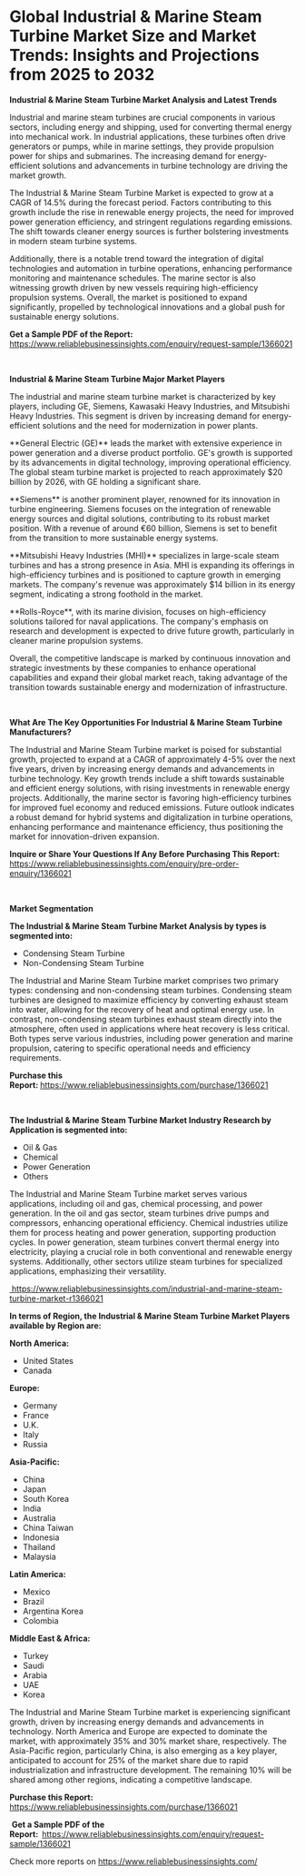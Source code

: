 <p><h1>Global Industrial & Marine Steam Turbine Market Size and Market Trends: Insights and Projections from 2025 to 2032</h1></p><p><strong>Industrial & Marine Steam Turbine Market Analysis and Latest Trends</strong></p>
<p><p>Industrial and marine steam turbines are crucial components in various sectors, including energy and shipping, used for converting thermal energy into mechanical work. In industrial applications, these turbines often drive generators or pumps, while in marine settings, they provide propulsion power for ships and submarines. The increasing demand for energy-efficient solutions and advancements in turbine technology are driving the market growth.</p><p>The Industrial & Marine Steam Turbine Market is expected to grow at a CAGR of 14.5% during the forecast period. Factors contributing to this growth include the rise in renewable energy projects, the need for improved power generation efficiency, and stringent regulations regarding emissions. The shift towards cleaner energy sources is further bolstering investments in modern steam turbine systems. </p><p>Additionally, there is a notable trend toward the integration of digital technologies and automation in turbine operations, enhancing performance monitoring and maintenance schedules. The marine sector is also witnessing growth driven by new vessels requiring high-efficiency propulsion systems. Overall, the market is positioned to expand significantly, propelled by technological innovations and a global push for sustainable energy solutions.</p></p>
<p><strong>Get a Sample PDF of the Report:&nbsp;</strong> <a href="https://www.reliablebusinessinsights.com/enquiry/request-sample/1366021?utm_campaign=3027&utm_medium=2&utm_source=Github&utm_content=ia&utm_term=22032025&utm_id=industrial-marine-steam-turbine">https://www.reliablebusinessinsights.com/enquiry/request-sample/1366021</a></p>
<p>&nbsp;</p>
<p><strong>Industrial & Marine Steam Turbine Major Market Players</strong></p>
<p><p>The industrial and marine steam turbine market is characterized by key players, including GE, Siemens, Kawasaki Heavy Industries, and Mitsubishi Heavy Industries. This segment is driven by increasing demand for energy-efficient solutions and the need for modernization in power plants.</p><p>**General Electric (GE)** leads the market with extensive experience in power generation and a diverse product portfolio. GE's growth is supported by its advancements in digital technology, improving operational efficiency. The global steam turbine market is projected to reach approximately $20 billion by 2026, with GE holding a significant share.</p><p>**Siemens** is another prominent player, renowned for its innovation in turbine engineering. Siemens focuses on the integration of renewable energy sources and digital solutions, contributing to its robust market position. With a revenue of around €60 billion, Siemens is set to benefit from the transition to more sustainable energy systems.</p><p>**Mitsubishi Heavy Industries (MHI)** specializes in large-scale steam turbines and has a strong presence in Asia. MHI is expanding its offerings in high-efficiency turbines and is positioned to capture growth in emerging markets. The company's revenue was approximately $14 billion in its energy segment, indicating a strong foothold in the market.</p><p>**Rolls-Royce**, with its marine division, focuses on high-efficiency solutions tailored for naval applications. The company's emphasis on research and development is expected to drive future growth, particularly in cleaner marine propulsion systems.</p><p>Overall, the competitive landscape is marked by continuous innovation and strategic investments by these companies to enhance operational capabilities and expand their global market reach, taking advantage of the transition towards sustainable energy and modernization of infrastructure.</p></p>
<p>&nbsp;</p>
<p><strong>What Are The Key Opportunities For Industrial & Marine Steam Turbine Manufacturers?</strong></p>
<p><p>The Industrial and Marine Steam Turbine market is poised for substantial growth, projected to expand at a CAGR of approximately 4-5% over the next five years, driven by increasing energy demands and advancements in turbine technology. Key growth trends include a shift towards sustainable and efficient energy solutions, with rising investments in renewable energy projects. Additionally, the marine sector is favoring high-efficiency turbines for improved fuel economy and reduced emissions. Future outlook indicates a robust demand for hybrid systems and digitalization in turbine operations, enhancing performance and maintenance efficiency, thus positioning the market for innovation-driven expansion.</p></p>
<p><strong>Inquire or Share Your Questions If Any Before Purchasing This Report:</strong> <a href="https://www.reliablebusinessinsights.com/enquiry/pre-order-enquiry/1366021?utm_campaign=3027&utm_medium=2&utm_source=Github&utm_content=ia&utm_term=22032025&utm_id=industrial-marine-steam-turbine">https://www.reliablebusinessinsights.com/enquiry/pre-order-enquiry/1366021</a></p>
<p>&nbsp;</p>
<p><strong>Market Segmentation</strong></p>
<p><strong>The Industrial & Marine Steam Turbine Market Analysis by types is segmented into:</strong></p>
<p><ul><li>Condensing Steam Turbine</li><li>Non-Condensing Steam Turbine</li></ul></p>
<p><p>The Industrial and Marine Steam Turbine market comprises two primary types: condensing and non-condensing steam turbines. Condensing steam turbines are designed to maximize efficiency by converting exhaust steam into water, allowing for the recovery of heat and optimal energy use. In contrast, non-condensing steam turbines exhaust steam directly into the atmosphere, often used in applications where heat recovery is less critical. Both types serve various industries, including power generation and marine propulsion, catering to specific operational needs and efficiency requirements.</p></p>
<p><strong>Purchase this Report:&nbsp;</strong><a href="https://www.reliablebusinessinsights.com/purchase/1366021?utm_campaign=3027&utm_medium=2&utm_source=Github&utm_content=ia&utm_term=22032025&utm_id=industrial-marine-steam-turbine">https://www.reliablebusinessinsights.com/purchase/1366021</a></p>
<p>&nbsp;</p>
<p><strong>The Industrial & Marine Steam Turbine Market Industry Research by Application is segmented into:</strong></p>
<p><ul><li>Oil & Gas</li><li>Chemical</li><li>Power Generation</li><li>Others</li></ul></p>
<p><p>The Industrial and Marine Steam Turbine market serves various applications, including oil and gas, chemical processing, and power generation. In the oil and gas sector, steam turbines drive pumps and compressors, enhancing operational efficiency. Chemical industries utilize them for process heating and power generation, supporting production cycles. In power generation, steam turbines convert thermal energy into electricity, playing a crucial role in both conventional and renewable energy systems. Additionally, other sectors utilize steam turbines for specialized applications, emphasizing their versatility.</p></p>
<p><a href="https://www.reliablebusinessinsights.com/industrial-and-marine-steam-turbine-market-r1366021?utm_campaign=3027&utm_medium=2&utm_source=Github&utm_content=ia&utm_term=22032025&utm_id=industrial-marine-steam-turbine">&nbsp;https://www.reliablebusinessinsights.com/industrial-and-marine-steam-turbine-market-r1366021</a></p>
<p><strong>In terms of Region, the Industrial & Marine Steam Turbine Market Players available by Region are:</strong></p>
<p>
    <p> <strong> North America: </strong>
        <ul>
            <li>United States</li>
            <li>Canada</li>
        </ul>
        </p> 
    <p> <strong> Europe: </strong>
        <ul>
            <li>Germany</li>
            <li>France</li>
            <li>U.K.</li>
            <li>Italy</li>
            <li>Russia</li>
        </ul>
        </p> 
    <p> <strong> Asia-Pacific: </strong>
        <ul>
            <li>China</li>
            <li>Japan</li>
            <li>South Korea</li>
            <li>India</li>
            <li>Australia</li>
            <li>China Taiwan</li>
            <li>Indonesia</li>
            <li>Thailand</li>
            <li>Malaysia</li>
        </ul>
        </p> 
    <p> <strong> Latin America: </strong>
        <ul>
            <li>Mexico</li>
            <li>Brazil</li>
            <li>Argentina Korea</li>
            <li>Colombia</li>
        </ul>
        </p> 
    <p> <strong> Middle East & Africa: </strong>
        <ul>
            <li>Turkey</li>
            <li>Saudi</li>
            <li>Arabia</li>
            <li>UAE</li>
            <li>Korea</li>
        </ul>
    </p>
    </p>
<p><p>The Industrial and Marine Steam Turbine market is experiencing significant growth, driven by increasing energy demands and advancements in technology. North America and Europe are expected to dominate the market, with approximately 35% and 30% market share, respectively. The Asia-Pacific region, particularly China, is also emerging as a key player, anticipated to account for 25% of the market share due to rapid industrialization and infrastructure development. The remaining 10% will be shared among other regions, indicating a competitive landscape.</p></p>
<p><strong>Purchase this Report: </strong><a href="https://www.reliablebusinessinsights.com/purchase/1366021?utm_campaign=3027&utm_medium=2&utm_source=Github&utm_content=ia&utm_term=22032025&utm_id=industrial-marine-steam-turbine">https://www.reliablebusinessinsights.com/purchase/1366021</a></p>
<p>&nbsp;<strong>Get a Sample PDF of the Report:&nbsp;&nbsp;</strong><a href="https://www.reliablebusinessinsights.com/enquiry/request-sample/1366021?utm_campaign=3027&utm_medium=2&utm_source=Github&utm_content=ia&utm_term=22032025&utm_id=industrial-marine-steam-turbine">https://www.reliablebusinessinsights.com/enquiry/request-sample/1366021</a></p>
<p><strong></strong></p>
<p>Check more reports on <a href="https://www.reliablebusinessinsights.com/?utm_campaign=3027&utm_medium=2&utm_source=Github&utm_content=ia&utm_term=22032025&utm_id=industrial-marine-steam-turbine">https://www.reliablebusinessinsights.com/</a></p>